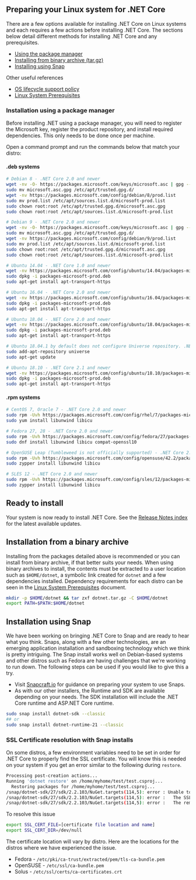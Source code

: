 ## Preparing your Linux system for .NET Core

There are a few options available for installing .NET Core on Linux systems and each requires a few actions before installing .NET Core. The sections below detail different methods for installing .NET Core and any prerequisites.

* [Using the package manager](#installation-using-a-package-manager)
* [Installing from binary archive (tar.gz)](#installation-from-a-binary-archive)
* [Installing using Snap](#installation-using-snap)

Other useful references

* [OS lifecycle support policy](https://github.com/dotnet/core/blob/master/os-lifecycle-policy.md)
* [Linux System Prerequisites](https://github.com/dotnet/core/blob/master/Documentation/linux-prereqs.md)

### Installation using a package manager

Before installing .NET using a package manager, you will need to register the Microsoft key, register the product repository, and install required dependencies. This only needs to be done once per machine.

Open a command prompt and run the commands below that match your distro:

#### .deb systems

```bash
# Debian 8 - .NET Core 2.0 and newer
wget -nv -O- https://packages.microsoft.com/keys/microsoft.asc | gpg --dearmor > microsoft.asc.gpg
sudo mv microsoft.asc.gpg /etc/apt/trusted.gpg.d/
wget -nv https://packages.microsoft.com/config/debian/8/prod.list
sudo mv prod.list /etc/apt/sources.list.d/microsoft-prod.list
sudo chown root:root /etc/apt/trusted.gpg.d/microsoft.asc.gpg
sudo chown root:root /etc/apt/sources.list.d/microsoft-prod.list

# Debian 9 - .NET Core 2.0 and newer
wget -nv -O- https://packages.microsoft.com/keys/microsoft.asc | gpg --dearmor > microsoft.asc.gpg
sudo mv microsoft.asc.gpg /etc/apt/trusted.gpg.d/
wget -nv https://packages.microsoft.com/config/debian/9/prod.list
sudo mv prod.list /etc/apt/sources.list.d/microsoft-prod.list
sudo chown root:root /etc/apt/trusted.gpg.d/microsoft.asc.gpg
sudo chown root:root /etc/apt/sources.list.d/microsoft-prod.list

# Ubuntu 14.04 - .NET Core 1.0 and newer
wget -nv https://packages.microsoft.com/config/ubuntu/14.04/packages-microsoft-prod.deb
sudo dpkg -i packages-microsoft-prod.deb
sudo apt-get install apt-transport-https

# Ubuntu 16.04 - .NET Core 2.0 and newer
wget -nv https://packages.microsoft.com/config/ubuntu/16.04/packages-microsoft-prod.deb
sudo dpkg -i packages-microsoft-prod.deb
sudo apt-get install apt-transport-https

# Ubuntu 18.04 - .NET Core 2.0 and newer
wget -nv https://packages.microsoft.com/config/ubuntu/18.04/packages-microsoft-prod.deb
sudo dpkg -i packages-microsoft-prod.deb
sudo apt-get install apt-transport-https

# Ubuntu 18.04.1 by default does not configure Universe repository. .NET Core 2.1 depends on liblttng-ust0, which is available in the Universe repository.
sudo add-apt-repository universe
sudo apt-get update

# Ubuntu 18.10 - .NET Core 2.1 and newer
wget -nv https://packages.microsoft.com/config/ubuntu/18.10/packages-microsoft-prod.deb
sudo dpkg -i packages-microsoft-prod.deb
sudo apt-get install apt-transport-https
```

#### .rpm systems

```bash
# CentOS 7, Oracle 7 - .NET Core 2.0 and newer
sudo rpm -Uvh https://packages.microsoft.com/config/rhel/7/packages-microsoft-prod.rpm
sudo yum install libunwind libicu

# Fedora 27, 28 - .NET Core 2.0 and newer
sudo rpm -Uvh https://packages.microsoft.com/config/fedora/27/packages-microsoft-prod.rpm
sudo dnf install libunwind libicu compat-openssl10

# OpenSUSE Leap (Tumbleweed is not officially supported) - .NET Core 2.0 and newer
sudo rpm -Uvh https://packages.microsoft.com/config/opensuse/42.2/packages-microsoft-prod.rpm
sudo zypper install libunwind libicu

# SLES 12 - .NET Core 2.0 and newer
sudo rpm -Uvh https://packages.microsoft.com/config/sles/12/packages-microsoft-prod.rpm
sudo zypper install libunwind libicu
```

## Ready to install

Your system is now ready to install .NET Core. See the [Release Notes index](https://github.com/dotnet/core/tree/master/release-notes#net-core-release-notes) for the latest available updates.

## Installation from a binary archive

Installing from the packages detailed above is recommended or you can install from binary archive, if that better suits your needs. When using binary archives to install, the contents must be extracted to a user location such as `$HOME/dotnet`, a symbolic link created for `dotnet` and a few dependencies installed. Dependency requirements for each distro can be seen in the [Linux System Prerequisites](https://github.com/dotnet/core/blob/master/Documentation/linux-prereqs.md) document.

```bash
mkdir -p $HOME/dotnet && tar zxf dotnet.tar.gz -C $HOME/dotnet
export PATH=$PATH:$HOME/dotnet
```

## Installation using Snap

We have been working on bringing .NET Core to Snap and are ready to hear what you think. Snaps, along with a few other technologies, are an emerging application installation and sandboxing technology which we think is pretty intriguing. The Snap install works well on Debian-based systems and other distros such as Fedora are having challenges that we're working to run down. The following steps can be used if you would like to give this a try.

* Visit [Snapcraft.io](https://snapcraft.io/) for guidance on preparing your system to use Snaps.
* As with our other installers, the Runtime and SDK are available depending on your needs. The SDK installation will include the .NET Core runtime and ASP.NET Core runtime.

```bash
sudo snap install dotnet-sdk --classic
## or
sudo snap install dotnet-runtime-21 --classic
```

### SSL Certificate resolution with Snap installs

On some distros, a few environment variables need to be set in order for .NET Core to properly find the SSL certificate. You will know this is needed on your system if you get an error similar to the following during `restore`.

```bash
Processing post-creation actions...
Running 'dotnet restore' on /home/myhome/test/test.csproj...
  Restoring packages for /home/myhome/test/test.csproj...
/snap/dotnet-sdk/27/sdk/2.2.103/NuGet.targets(114,5): error : Unable to load the service index for source https://api.nuget.org/v3/index.json. [/home/myhome/test/test.csproj]
/snap/dotnet-sdk/27/sdk/2.2.103/NuGet.targets(114,5): error :   The SSL connection could not be established, see inner exception. [/home/myhome/test/test.csproj]
/snap/dotnet-sdk/27/sdk/2.2.103/NuGet.targets(114,5): error :   The remote certificate is invalid according to the validation procedure. [/home/myhome/test/test.csproj]
```

To resolve this issue

```bash
export SSL_CERT_FILE=[certificate file location and name]
export SSL_CERT_DIR=/dev/null
```

The certificate location will vary by distro. Here are the locations for the distros where we have experienced the issue.

* Fedora - `/etc/pki/ca-trust/extracted/pem/tls-ca-bundle.pem`
* OpenSUSE - `/etc/ssl/ca-bundle.pem`
* Solus - `/etc/ssl/certs/ca-certificates.crt`
